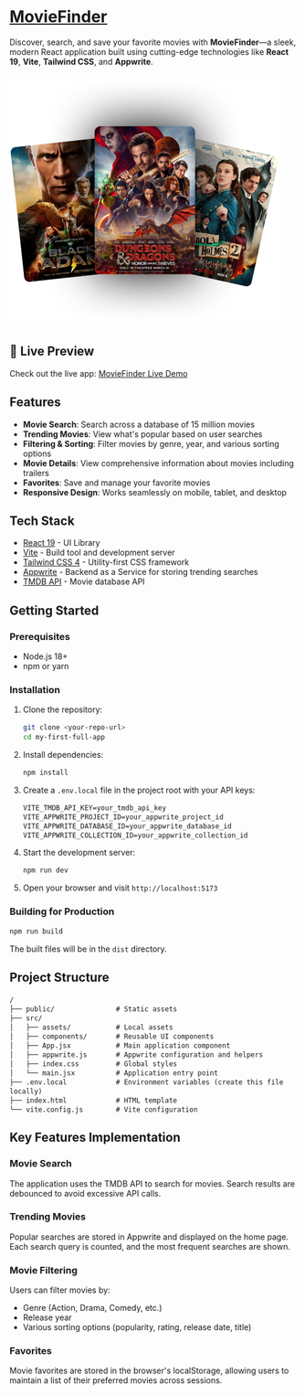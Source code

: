 # [MovieFinder](https://movies-finder-lemon.vercel.app/)  

Discover, search, and save your favorite movies with **MovieFinder**—a sleek, modern React application built using cutting-edge technologies like **React 19**, **Vite**, **Tailwind CSS**, and **Appwrite**.  

![MovieFinder Screenshot](/public/hero.png)

## 🚀 Live Preview  
Check out the live app: [MovieFinder Live Demo](https://movies-finder-lemon.vercel.app/)  

## Features

- **Movie Search**: Search across a database of 15 million movies
- **Trending Movies**: View what's popular based on user searches
- **Filtering & Sorting**: Filter movies by genre, year, and various sorting options
- **Movie Details**: View comprehensive information about movies including trailers
- **Favorites**: Save and manage your favorite movies
- **Responsive Design**: Works seamlessly on mobile, tablet, and desktop

## Tech Stack

- [React 19](https://react.dev/) - UI Library
- [Vite](https://vitejs.dev/) - Build tool and development server
- [Tailwind CSS 4](https://tailwindcss.com/) - Utility-first CSS framework
- [Appwrite](https://appwrite.io/) - Backend as a Service for storing trending searches
- [TMDB API](https://www.themoviedb.org/documentation/api) - Movie database API

## Getting Started

### Prerequisites

- Node.js 18+
- npm or yarn

### Installation

1. Clone the repository:

   ```sh
   git clone <your-repo-url>
   cd my-first-full-app
   ```

2. Install dependencies:

   ```sh
   npm install
   ```

3. Create a `.env.local` file in the project root with your API keys:

   ```
   VITE_TMDB_API_KEY=your_tmdb_api_key
   VITE_APPWRITE_PROJECT_ID=your_appwrite_project_id
   VITE_APPWRITE_DATABASE_ID=your_appwrite_database_id
   VITE_APPWRITE_COLLECTION_ID=your_appwrite_collection_id
   ```

4. Start the development server:

   ```sh
   npm run dev
   ```

5. Open your browser and visit `http://localhost:5173`

### Building for Production

```sh
npm run build
```

The built files will be in the `dist` directory.

## Project Structure

```
/
├── public/               # Static assets
├── src/
│   ├── assets/           # Local assets
│   ├── components/       # Reusable UI components
│   ├── App.jsx           # Main application component
│   ├── appwrite.js       # Appwrite configuration and helpers
│   ├── index.css         # Global styles
│   └── main.jsx          # Application entry point
├── .env.local            # Environment variables (create this file locally)
├── index.html            # HTML template
└── vite.config.js        # Vite configuration
```

## Key Features Implementation

### Movie Search

The application uses the TMDB API to search for movies. Search results are debounced to avoid excessive API calls.

### Trending Movies

Popular searches are stored in Appwrite and displayed on the home page. Each search query is counted, and the most frequent searches are shown.

### Movie Filtering

Users can filter movies by:

- Genre (Action, Drama, Comedy, etc.)
- Release year
- Various sorting options (popularity, rating, release date, title)

### Favorites

Movie favorites are stored in the browser's localStorage, allowing users to maintain a list of their preferred movies across sessions.



